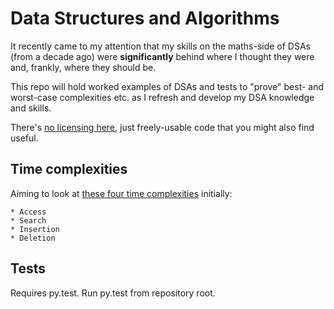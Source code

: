 # Data Structures and Algorithms

It recently came to my attention that my skills on the maths-side of DSAs
(from a decade ago) were __significantly__ behind where I thought they were
and, frankly, where they should be.

This repo will hold worked examples of DSAs and tests to "prove" best- and
worst-case complexities etc. as I refresh and develop my DSA knowledge and
skills.

There's [no licensing here](UNLICENCE), just freely-usable code that you might
also find useful.

## Time complexities

Aiming to look at [these four time complexities](http://bigocheatsheet.com/)
initially:

    * Access
    * Search
    * Insertion
    * Deletion

## Tests

Requires py.test. Run py.test from repository root.
